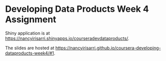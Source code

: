 # Developing Data Products Week 4 Assignment
Shiny application is at https://nancyirisarri.shinyapps.io/courseradevdataproducts/.

The slides are hosted at https://nancyirisarri.github.io/coursera-developing-dataproducts-week4/#1.
